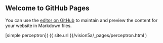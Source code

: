 ## Welcome to GitHub Pages

You can use the [editor on GitHub](https://github.com/aplyer/vision5a/edit/master/README.md) to maintain and preview the content for your website in Markdown files.



[simple perceptron]( {{ site.url }}/vision5a/_pages/perceptron.html )
